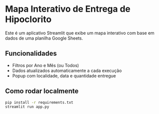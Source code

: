 # Mapa Interativo de Entrega de Hipoclorito

Este é um aplicativo Streamlit que exibe um mapa interativo com base em dados de uma planilha Google Sheets.

## Funcionalidades
- Filtros por Ano e Mês (ou Todos)
- Dados atualizados automaticamente a cada execução
- Popup com localidade, data e quantidade entregue

## Como rodar localmente

```bash
pip install -r requirements.txt
streamlit run app.py
```